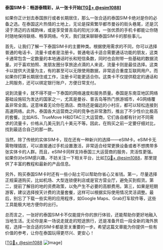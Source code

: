 **泰国SIM卡：畅游泰精彩，从一张卡开始[[TG💪+ @esim1088](https://t.me/s/esim1088)]**

如果你正计划去泰国旅行或者长期居住，那么一张合适的泰国SIM卡绝对是你的必备之选。在泰国这片热情的土地上，无论是探索繁华都市曼谷的街头巷尾，还是沉浸于清迈的古城韵味，或是享受普吉岛的阳光沙滩，一张优质的手机卡都能让你随时随地保持联络、畅享网络。今天，我们就来聊聊泰国SIM卡的那些事儿。

首先，让我们了解一下泰国SIM卡的主要种类。根据使用需求的不同，你可以选择普通的电话卡、流量卡或者是注册卡。普通电话卡适合需要通话功能的朋友，这类卡通常包含一定数量的本地通话时长和短信条数，同时也会附带一些基础的数据流量。对于喜欢拍照、发朋友圈分享旅途点滴的人来说，流量卡则是最佳选择。这类卡以提供大流量为主，有的甚至可以无限使用数据，非常适合重度互联网用户。而如果你打算长期居住或工作，注册卡可能更适合你。这类卡不仅提供稳定的通话和上网服务，还可以绑定银行账户，方便日常支付。

说到流量卡，就不得不提一下泰国的网络速度和服务质量。泰国是东南亚地区网络基础设施较为发达的国家之一，尤其是曼谷、普吉岛等热门旅游城市，4G网络覆盖非常全面。这意味着无论你在酒店、商场还是偏远的小村庄，都可以轻松连接到高速网络。此外，泰国各大运营商之间的竞争也非常激烈，推出了不少性价比极高的套餐。比如AIS、TrueMove H和DTAC三大运营商，它们各自都有针对不同需求的流量卡，价格从几美元到几十美元不等。因此，在购买之前一定要仔细对比，找到最适合自己的那一款。

当然，除了传统的实体SIM卡，现在还有一种新兴的选择——eSIM卡。eSIM卡无需物理插拔，可以直接通过手机设置激活，非常适合经常更换设备或者不想携带多张实体卡的人群。而且，eSIM卡同样支持泰国三大运营商的服务，灵活性更强。如果你对eSIM感兴趣，不妨关注一下相关平台，比如[TG💪+ @esim1088](https://t.me/s/esim1088)，那里提供了丰富的教程和最新的产品信息。

另外，购买泰国SIM卡时还有一些小贴士可以帮助你省心又省钱。第一，尽量选择正规渠道购买，比如机场、大型连锁便利店或是官方营业厅，避免买到假货。第二，提前了解目的地的资费政策，以免产生不必要的高额费用。第三，如果是短期游客，建议选择按天计费的流量套餐，这样可以根据实际使用情况灵活调整。最后，别忘了下载一些实用的应用程序，如Google Maps、Grab打车软件等，这些工具能极大地方便你的出行。

总而言之，一张好的泰国SIM卡不仅能提升你的旅行体验，还能帮助你更好地融入当地生活。无论你是来一场说走就走的短途旅行，还是准备开启一段全新的海外旅程，选择一张合适的SIM卡都是至关重要的一步。希望这篇文章能为你提供一些有价值的参考，让你在泰国玩得更尽兴、更安心！

[[TG💪+ @esim1088](https://t.me/s/esim1088) ![Image](https://i.postimg.cc/4NQfJmqS/Snipaste-2025-05-13-00-14-12.png)]